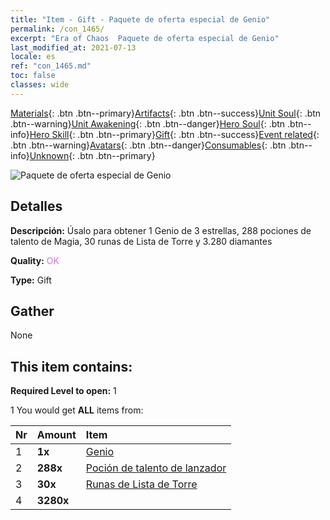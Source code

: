 ```yaml
---
title: "Item - Gift - Paquete de oferta especial de Genio"
permalink: /con_1465/
excerpt: "Era of Chaos  Paquete de oferta especial de Genio"
last_modified_at: 2021-07-13
locale: es
ref: "con_1465.md"
toc: false
classes: wide
---
```

 [Materials](/ItemsES/){: .btn .btn--primary}[Artifacts](/ItemsES/Artifacts/){: .btn .btn--success}[Unit Soul](/ItemsES/UnitSoul/){: .btn .btn--warning}[Unit Awakening](/ItemsES/UnitAwakening/){: .btn .btn--danger}[Hero Soul](/ItemsES/HeroSoul/){: .btn .btn--info}[Hero Skill](/ItemsES/HeroSkill/){: .btn .btn--primary}[Gift](/ItemsES/Gift/){: .btn .btn--success}[Event related](/ItemsES/Events/){: .btn .btn--warning}[Avatars](/ItemsES/Avatars/){: .btn .btn--danger}[Consumables](/ItemsES/Consumables/){: .btn .btn--info}[Unknown](/ItemsES/Unknown/){: .btn .btn--primary}

 ![Paquete de oferta especial de Genio](/images/t/i_907079.png)

## Detalles
 **Descripción:** Úsalo para obtener 1 Genio de 3 estrellas, 288 pociones de talento de Magia, 30 runas de Lista de Torre y 3.280 diamantes

 **Quality:** <span style="color: #DA70D6">OK</span>

 **Type:** Gift

## Gather

  None

## This item contains:

 **Required Level to open:** 1

 1 You would get **ALL** items  from:

  | Nr | Amount |     Item    |
  |:---|:-------|:------------|
  | 1 |  **1x** | [Genio](/es/units/Genie/) |  | 
  | 2 |  **288x** | [Poción de talento de lanzador](/ItemsES/con_790/) |  | 
  | 3 |  **30x** | [Runas de Lista de Torre](/ItemsES/con_785/) |  | 
  | 4 |  **3280x** | <i class="fas fa-gem"/> |  | 
